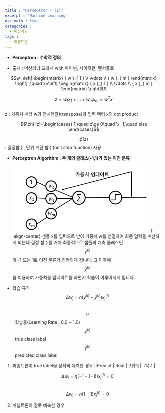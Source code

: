 ```yaml
---
title : "Perceptron - (1)"
excerpt : "Machine Learning"
use_math : true
categories :
  - 머신러닝
tags :
  - 퍼셉트론
---
```

* **Perceptron : 수학적 정의**    
- 출처 : 머신러닝 교과서 with 파이썬, 사이킷런, 텐서플로  

$$w=\left[ \begin{matrix} { w }_{ 1 } \\ \vdots  \\ { w }_{ m } \end{matrix} \right] ,\quad x=\left[ \begin{matrix} { x }_{ 1 } \\ \vdots  \\ { x }_{ m } \end{matrix} \right]$$   

$$z={ w }_{ 1 }{ x }_{ 1 }+\dots +{ w }_{ m }{ x }_{ m }={ w }^{ T }x$$  
z : 가중치 벡터 w의 전치행렬(transpose)과 입력 벡터 x의 dot product

$$\phi (z)=\begin{cases} 1,\quad z\ge 0\quad  \\ -1,\quad else \end{cases}$$  

$$\phi (z)$$ : 결정함수, 단위 계단 함수(unit step function) 사용  

* **Perceptron Algorithm : 두 개의 클래스(-1,1)가 있는 이진 분류**
![](/assets/images/weight.png){: .align-center}
샘플 x를 입력으로 받아 가중치 w를 연결하여 최종 입력을 계산하게 되는데 결정 함수를 거쳐 최종적으로 샘플의 예측 클래스인 $$\hat { y } ^{ (i) }$$이 -1 또는 1로 이진 분류가 진행되게 됩니다. 그 이후에 $$\hat { y } ^{ (i) }$$을 이용하여 가중치를 업데이트를 하면서 학습이 이루어지게 됩니다.  

- 학습 규칙
$${ \Delta w }_{ j }=\eta ({ y }^{ (i) }-\hat { y } ^{ (i) }){ x }_{ j }^{ (i) }$$  
$$\eta$$ : 학습률(Learning Rate : 0.0 ~ 1.0)   
$${ y }^{ (i) }$$ : true class label  
$$\hat { y } ^{ (i) }$$ : predicted class label  

1. 퍼셉트론이 true label을 정확히 예측한 경우
|:Predict:|:Real:|
|:-1:|:-1:|
|:1:|:1:|
$${ \Delta w }_{ j }=\eta (-1-(-1)){ x }_{ j }^{ (i) }=0$$  
$${ \Delta w }_{ j }=\eta (1-1){ x }_{ j }^{ (i) }=0$$  

2. 퍼셉트론이 잘못 예측한 경우
